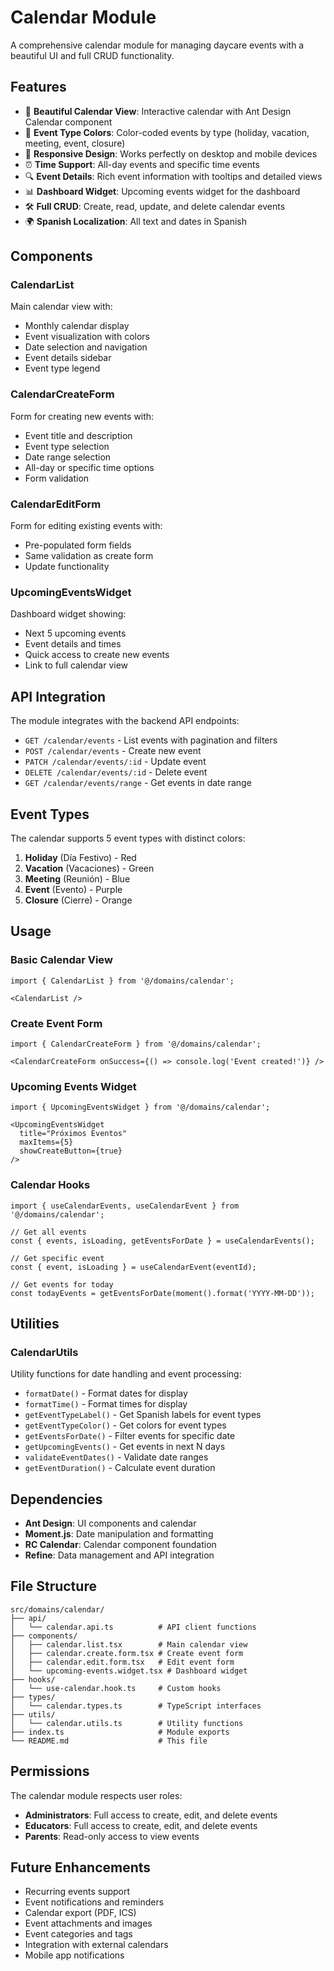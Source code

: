 # Calendar Module

A comprehensive calendar module for managing daycare events with a beautiful UI and full CRUD functionality.

## Features

- 📅 **Beautiful Calendar View**: Interactive calendar with Ant Design Calendar component
- 🎨 **Event Type Colors**: Color-coded events by type (holiday, vacation, meeting, event, closure)
- 📱 **Responsive Design**: Works perfectly on desktop and mobile devices
- ⏰ **Time Support**: All-day events and specific time events
- 🔍 **Event Details**: Rich event information with tooltips and detailed views
- 📊 **Dashboard Widget**: Upcoming events widget for the dashboard
- 🛠️ **Full CRUD**: Create, read, update, and delete calendar events
- 🌍 **Spanish Localization**: All text and dates in Spanish

## Components

### CalendarList
Main calendar view with:
- Monthly calendar display
- Event visualization with colors
- Date selection and navigation
- Event details sidebar
- Event type legend

### CalendarCreateForm
Form for creating new events with:
- Event title and description
- Event type selection
- Date range selection
- All-day or specific time options
- Form validation

### CalendarEditForm
Form for editing existing events with:
- Pre-populated form fields
- Same validation as create form
- Update functionality

### UpcomingEventsWidget
Dashboard widget showing:
- Next 5 upcoming events
- Event details and times
- Quick access to create new events
- Link to full calendar view

## API Integration

The module integrates with the backend API endpoints:
- `GET /calendar/events` - List events with pagination and filters
- `POST /calendar/events` - Create new event
- `PATCH /calendar/events/:id` - Update event
- `DELETE /calendar/events/:id` - Delete event
- `GET /calendar/events/range` - Get events in date range

## Event Types

The calendar supports 5 event types with distinct colors:

1. **Holiday** (Día Festivo) - Red
2. **Vacation** (Vacaciones) - Green  
3. **Meeting** (Reunión) - Blue
4. **Event** (Evento) - Purple
5. **Closure** (Cierre) - Orange

## Usage

### Basic Calendar View
```tsx
import { CalendarList } from '@/domains/calendar';

<CalendarList />
```

### Create Event Form
```tsx
import { CalendarCreateForm } from '@/domains/calendar';

<CalendarCreateForm onSuccess={() => console.log('Event created!')} />
```

### Upcoming Events Widget
```tsx
import { UpcomingEventsWidget } from '@/domains/calendar';

<UpcomingEventsWidget 
  title="Próximos Eventos"
  maxItems={5}
  showCreateButton={true}
/>
```

### Calendar Hooks
```tsx
import { useCalendarEvents, useCalendarEvent } from '@/domains/calendar';

// Get all events
const { events, isLoading, getEventsForDate } = useCalendarEvents();

// Get specific event
const { event, isLoading } = useCalendarEvent(eventId);

// Get events for today
const todayEvents = getEventsForDate(moment().format('YYYY-MM-DD'));
```

## Utilities

### CalendarUtils
Utility functions for date handling and event processing:

- `formatDate()` - Format dates for display
- `formatTime()` - Format times for display
- `getEventTypeLabel()` - Get Spanish labels for event types
- `getEventTypeColor()` - Get colors for event types
- `getEventsForDate()` - Filter events for specific date
- `getUpcomingEvents()` - Get events in next N days
- `validateEventDates()` - Validate date ranges
- `getEventDuration()` - Calculate event duration

## Dependencies

- **Ant Design**: UI components and calendar
- **Moment.js**: Date manipulation and formatting
- **RC Calendar**: Calendar component foundation
- **Refine**: Data management and API integration

## File Structure

```
src/domains/calendar/
├── api/
│   └── calendar.api.ts          # API client functions
├── components/
│   ├── calendar.list.tsx        # Main calendar view
│   ├── calendar.create.form.tsx # Create event form
│   ├── calendar.edit.form.tsx   # Edit event form
│   └── upcoming-events.widget.tsx # Dashboard widget
├── hooks/
│   └── use-calendar.hook.ts     # Custom hooks
├── types/
│   └── calendar.types.ts        # TypeScript interfaces
├── utils/
│   └── calendar.utils.ts        # Utility functions
├── index.ts                     # Module exports
└── README.md                    # This file
```

## Permissions

The calendar module respects user roles:
- **Administrators**: Full access to create, edit, and delete events
- **Educators**: Full access to create, edit, and delete events  
- **Parents**: Read-only access to view events

## Future Enhancements

- Recurring events support
- Event notifications and reminders
- Calendar export (PDF, ICS)
- Event attachments and images
- Event categories and tags
- Integration with external calendars
- Mobile app notifications
